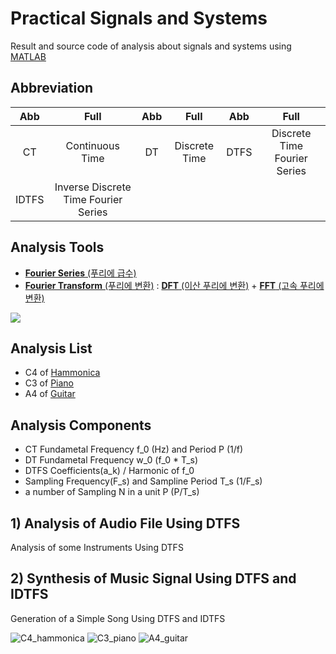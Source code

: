 # Practical Signals and Systems

Result and source code of analysis about signals and systems using [MATLAB](https://www.mathworks.com/products/matlab.html)

## Abbreviation

| Abb | Full | Abb | Full | Abb | Full |
|:---:|:---:|:---:|:---:|:---:|:---:|
| CT | Continuous Time | DT | Discrete Time | DTFS | Discrete Time Fourier Series |
| IDTFS | Inverse Discrete Time Fourier Series |

## Analysis Tools

- [**Fourier Series** (푸리에 급수)](https://en.wikipedia.org/wiki/Fourier_series)
- [**Fourier Transform** (푸리에 변환)](https://en.wikipedia.org/wiki/Fourier_transform) : [**DFT** (이산 푸리에 변환)](https://en.wikipedia.org/wiki/Discrete_Fourier_transform) + [**FFT** (고속 푸리에 변환)](https://en.wikipedia.org/wiki/Fast_Fourier_transform)

![](https://upload.wikimedia.org/wikipedia/commons/2/2b/Fourier_series_and_transform.gif)

## Analysis List
- C4 of [Hammonica](https://en.wikipedia.org/wiki/Harmonica)
- C3 of [Piano](https://en.wikipedia.org/wiki/Piano)
- A4 of [Guitar](https://en.wikipedia.org/wiki/Guitar)

## Analysis Components
- CT Fundametal Frequency f_0 (Hz) and Period P (1/f)
- DT Fundametal Frequency w_0 (f_0 * T_s)
- DTFS Coefficients(a_k) / Harmonic of f_0
- Sampling Frequency(F_s) and Sampline Period T_s (1/F_s)
- a number of Sampling N in a unit P (P/T_s)

## 1) Analysis of Audio File Using DTFS
Analysis of some Instruments Using DTFS 

## 2) Synthesis of Music Signal Using DTFS and IDTFS
Generation of a Simple Song Using DTFS and IDTFS

![C4_hammonica](https://user-images.githubusercontent.com/67869508/161049185-071c2cb0-5354-4767-945c-8a2465fe8553.png)
![C3_piano](https://user-images.githubusercontent.com/67869508/161049178-860ccc70-35f1-4549-80d5-b72adf9337c7.png)
![A4_guitar](https://user-images.githubusercontent.com/67869508/161049142-09ef4340-8b3f-4246-89b6-dd57a4d080a0.png)

